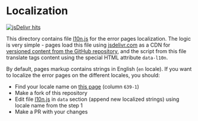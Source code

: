 # Localization

[![jsDelivr hits](https://img.shields.io/jsdelivr/gh/hm/tarampampam/error-pages)](https://www.jsdelivr.com/package/gh/tarampampam/error-pages)

This directory contains file [l10n.js](l10n.js) for the error pages localization. The logic is very simple - pages load this file using [jsdelivr.com](https://www.jsdelivr.com/) as a CDN for [versioned content from the GitHub repository](https://www.jsdelivr.com/features#gh), and the script from this file translate tags content using the special HTML attribute `data-l10n`.

By default, pages markup contains strings in English (`en` locale). If you want to localize the error pages on the different locales, you should:

- Find your locale name on [this page](https://en.wikipedia.org/wiki/List_of_ISO_639-1_codes) (column `639-1`)
- Make a fork of this repository
- Edit file [l10n.js](l10n.js) in `data` section (append new localized strings) using locale name from the step 1
- Make a PR with your changes
